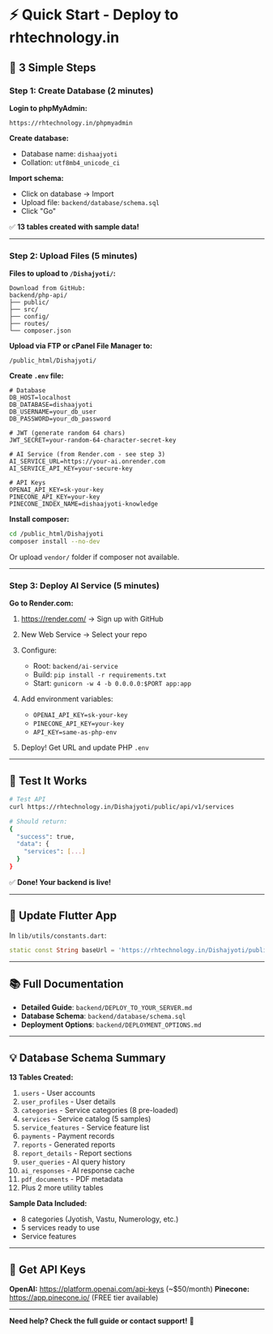 # ⚡ Quick Start - Deploy to rhtechnology.in

## 🎯 3 Simple Steps

### Step 1: Create Database (2 minutes)

**Login to phpMyAdmin:**
```
https://rhtechnology.in/phpmyadmin
```

**Create database:**
- Database name: `dishaajyoti`
- Collation: `utf8mb4_unicode_ci`

**Import schema:**
- Click on database → Import
- Upload file: `backend/database/schema.sql`
- Click "Go"

✅ **13 tables created with sample data!**

---

### Step 2: Upload Files (5 minutes)

**Files to upload to `/Dishajyoti/`:**

```
Download from GitHub:
backend/php-api/
├── public/
├── src/
├── config/
├── routes/
└── composer.json
```

**Upload via FTP or cPanel File Manager to:**
```
/public_html/Dishajyoti/
```

**Create `.env` file:**
```env
# Database
DB_HOST=localhost
DB_DATABASE=dishaajyoti
DB_USERNAME=your_db_user
DB_PASSWORD=your_db_password

# JWT (generate random 64 chars)
JWT_SECRET=your-random-64-character-secret-key

# AI Service (from Render.com - see step 3)
AI_SERVICE_URL=https://your-ai.onrender.com
AI_SERVICE_API_KEY=your-secure-key

# API Keys
OPENAI_API_KEY=sk-your-key
PINECONE_API_KEY=your-key
PINECONE_INDEX_NAME=dishaajyoti-knowledge
```

**Install composer:**
```bash
cd /public_html/Dishajyoti
composer install --no-dev
```

Or upload `vendor/` folder if composer not available.

---

### Step 3: Deploy AI Service (5 minutes)

**Go to Render.com:**
1. https://render.com/ → Sign up with GitHub
2. New Web Service → Select your repo
3. Configure:
   - Root: `backend/ai-service`
   - Build: `pip install -r requirements.txt`
   - Start: `gunicorn -w 4 -b 0.0.0.0:$PORT app:app`

4. Add environment variables:
   - `OPENAI_API_KEY=sk-your-key`
   - `PINECONE_API_KEY=your-key`
   - `API_KEY=same-as-php-env`

5. Deploy! Get URL and update PHP `.env`

---

## 🧪 Test It Works

```bash
# Test API
curl https://rhtechnology.in/Dishajyoti/public/api/v1/services

# Should return:
{
  "success": true,
  "data": {
    "services": [...]
  }
}
```

✅ **Done! Your backend is live!**

---

## 📱 Update Flutter App

In `lib/utils/constants.dart`:
```dart
static const String baseUrl = 'https://rhtechnology.in/Dishajyoti/public';
```

---

## 📚 Full Documentation

- **Detailed Guide**: `backend/DEPLOY_TO_YOUR_SERVER.md`
- **Database Schema**: `backend/database/schema.sql`
- **Deployment Options**: `backend/DEPLOYMENT_OPTIONS.md`

---

## 💡 Database Schema Summary

**13 Tables Created:**
1. `users` - User accounts
2. `user_profiles` - User details
3. `categories` - Service categories (8 pre-loaded)
4. `services` - Service catalog (5 samples)
5. `service_features` - Service feature list
6. `payments` - Payment records
7. `reports` - Generated reports
8. `report_details` - Report sections
9. `user_queries` - AI query history
10. `ai_responses` - AI response cache
11. `pdf_documents` - PDF metadata
12. Plus 2 more utility tables

**Sample Data Included:**
- 8 categories (Jyotish, Vastu, Numerology, etc.)
- 5 services ready to use
- Service features

---

## 🔑 Get API Keys

**OpenAI:** https://platform.openai.com/api-keys (~$50/month)
**Pinecone:** https://app.pinecone.io/ (FREE tier available)

---

**Need help? Check the full guide or contact support!** 🚀
